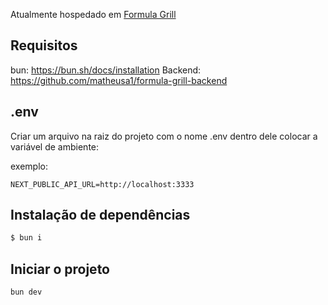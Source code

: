 Atualmente hospedado em <a href="https://formulagrill.shop">Formula Grill</a>

## Requisitos

bun: https://bun.sh/docs/installation Backend:
https://github.com/matheusa1/formula-grill-backend

## .env

Criar um arquivo na raiz do projeto com o nome .env dentro dele colocar a
variável de ambiente:

exemplo:

```env
NEXT_PUBLIC_API_URL=http://localhost:3333
```

## Instalação de dependências

```bash
$ bun i
```

## Iniciar o projeto

```bash
bun dev
```
